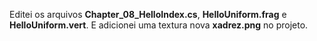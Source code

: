 Editei os arquivos **Chapter_08_HelloIndex.cs**, **HelloUniform.frag** e **HelloUniform.vert**. E adicionei uma textura nova **xadrez.png** no projeto.
